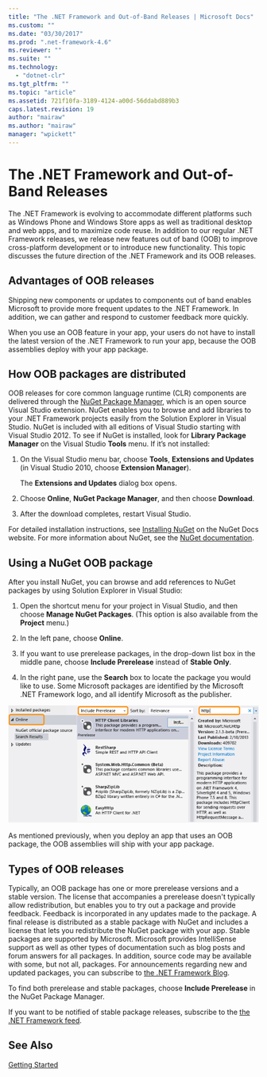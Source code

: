 ```yaml
---
title: "The .NET Framework and Out-of-Band Releases | Microsoft Docs"
ms.custom: ""
ms.date: "03/30/2017"
ms.prod: ".net-framework-4.6"
ms.reviewer: ""
ms.suite: ""
ms.technology: 
  - "dotnet-clr"
ms.tgt_pltfrm: ""
ms.topic: "article"
ms.assetid: 721f10fa-3189-4124-a00d-56ddabd889b3
caps.latest.revision: 19
author: "mairaw"
ms.author: "mairaw"
manager: "wpickett"
---
```

# The .NET Framework and Out-of-Band Releases
The .NET Framework is evolving to accommodate different platforms such as Windows Phone and Windows Store apps as well as traditional desktop and web apps, and to maximize code reuse. In addition to our regular .NET Framework releases, we release new features out of band (OOB) to improve cross-platform development or to introduce new functionality. This topic discusses the future direction of the .NET Framework and its OOB releases.  
  
## Advantages of OOB releases  
 Shipping new components or updates to components out of band enables Microsoft to provide more frequent updates to the .NET Framework. In addition, we can gather and respond to customer feedback more quickly.  
  
 When you use an OOB feature in your app, your users do not have to install the latest version of the .NET Framework to run your app, because the OOB assemblies deploy with your app package.  
  
## How OOB packages are distributed  
 OOB releases for core common language runtime (CLR) components are delivered through the [NuGet Package Manager](http://nuget.codeplex.com/), which is an open source Visual Studio extension. NuGet enables you to browse and add libraries to your .NET Framework projects easily from the Solution Explorer in Visual Studio. NuGet is included with all editions of Visual Studio starting with Visual Studio 2012. To see if NuGet is installed, look for **Library Package Manager** on the Visual Studio **Tools** menu. If it’s not installed:  
  
1.  On the Visual Studio menu bar, choose **Tools**, **Extensions and Updates** (in Visual Studio 2010, choose **Extension Manager**).  
  
     The **Extensions and Updates** dialog box opens.  
  
2.  Choose **Online**, **NuGet Package Manager**, and then choose **Download**.  
  
3.  After the download completes, restart Visual Studio.  
  
 For detailed installation instructions, see [Installing NuGet](http://docs.nuget.org/docs/start-here/installing-nuget) on the NuGet Docs website. For more information about NuGet, see the [NuGet documentation](http://docs.nuget.org/).  
  
## Using a NuGet OOB package  
 After you install NuGet, you can browse and add references to NuGet packages by using Solution Explorer in Visual Studio:  
  
1.  Open the shortcut menu for your project in Visual Studio, and then choose **Manage NuGet Packages**. (This option is also available from the **Project** menu.)  
  
2.  In the left pane, choose **Online**.  
  
3.  If you want to use prerelease packages, in the drop-down list box in the middle pane, choose **Include Prerelease** instead of **Stable Only**.  
  
4.  In the right pane, use the **Search** box to locate the package you would like to use. Some Microsoft packages are identified by the Microsoft .NET Framework logo, and all identify Microsoft as the publisher.  
  
 ![NuGet Package Manager](../../../docs/framework/getting-started/media/clrnugetdialog.png "clrNugetDialog")  
  
 As mentioned previously, when you deploy an app that uses an OOB package, the OOB assemblies will ship with your app package.  
  
## Types of OOB releases  
 Typically, an OOB package has one or more prerelease versions and a stable version. The license that accompanies a prerelease doesn't typically allow redistribution, but enables you to try out a package and provide feedback. Feedback is incorporated in any updates made to the package. A final release is distributed as a stable package with NuGet and includes a license that lets you redistribute the NuGet package with your app. Stable packages are supported by Microsoft. Microsoft provides IntelliSense support as well as other types of documentation such as blog posts and forum answers for all packages. In addition, source code may be available with some, but not all, packages. For announcements regarding new and updated packages, you can subscribe to [the .NET Framework Blog](http://blogs.msdn.com/b/dotnet/).  
  
 To find both prerelease and stable packages, choose **Include Prerelease** in the NuGet Package Manager.  
  
 If you want to be notified of stable package releases, subscribe to the [the .NET Framework feed](https://nuget.org/api/v2/curated-feeds/dotnetframework/Packages/).  
  
## See Also  
 [Getting Started](../../../docs/framework/getting-started/index.md)